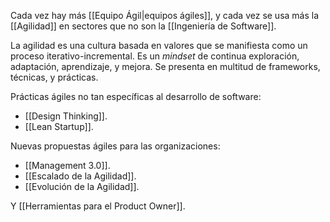 Cada vez hay más [[Equipo Ágil|equipos ágiles]], y cada vez se usa más la [[Agilidad]] en sectores que no son la [[Ingeniería de Software]].

La agilidad es una cultura basada en valores que se manifiesta como un proceso iterativo-incremental. Es un _mindset_ de continua exploración, adaptación, aprendizaje, y mejora. Se presenta en multitud de frameworks, técnicas, y prácticas.

Prácticas ágiles no tan específicas al desarrollo de software:

- [[Design Thinking]].
- [[Lean Startup]].

Nuevas propuestas ágiles para las organizaciones:

- [[Management 3.0]].
- [[Escalado de la Agilidad]].
- [[Evolución de la Agilidad]].

Y [[Herramientas para el Product Owner]].
